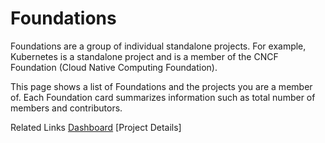 # Foundations

Foundations are a group of individual standalone projects. For example, Kubernetes is a standalone project  and is a member of the CNCF Foundation (Cloud Native Computing Foundation).

This page shows a list of Foundations and the projects you are a member of. Each Foundation card summarizes information such as total number of members and contributors. 


Related Links
[Dashboard](https://github.com/communitybridge/communitybridge.github.io/blob/master/Dashboard/dashboard.md)
[Project Details]
